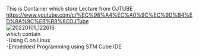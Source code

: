 This is Container which store Lecture from OJTUBE
<br>https://www.youtube.com/c/%EC%98%A4%EC%A0%9C%EC%9D%B4%ED%8A%9C%EB%B8%8COJTube
<br>![20220101_122616](https://user-images.githubusercontent.com/58541374/147843340-fd563253-e50b-4467-8aa9-226bcc6b8b97.png)
<br>which contain
<br>-Using C on Linux
<br>-Embedded Programming using STM Cube IDE
